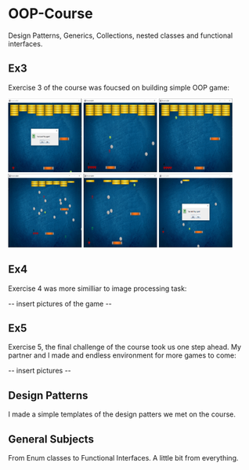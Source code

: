 # OOP-Course
Design Patterns, Generics, Collections, nested classes and functional interfaces.

## Ex3 
Exercise 3 of the course was foucsed on building simple OOP game:

 <img
  src="BrickerGame - ex3/images/Screenshot_1.png"
  alt="Alt text"
  title="Optional title"
  style="display: inline-block; margin: 0 auto;" width="150" height="150">
  <img
  src="BrickerGame - ex3/images/Screenshot_2.png"
  alt="Alt text"
  title="Optional title"
  style="display: inline-block; margin: 0 auto;" width="150" height="150">
  <img
  src="BrickerGame - ex3/images/Screenshot_3.png"
  alt="Alt text"
  title="Optional title"
  style="display: inline-block; margin: 0 auto;" width="150" height="150">
  <img
  src="BrickerGame - ex3/images/Screenshot_4.png"
  alt="Alt text"
  title="Optional title"
  style="display: inline-block; margin: 0 auto;" width="150" height="150">
  <img
  src="BrickerGame - ex3/images/Screenshot_5.png"
  alt="Alt text"
  title="Optional title"
  style="display: inline-block; margin: 0 auto;" width="150" height="150">
  <img
  src="BrickerGame - ex3/images/Screenshot_6.png"
  alt="Alt text"
  title="Optional title"
  style="display: inline-block; margin: 0 auto;" width="150" height="150">


## Ex4 
Exercise 4 was more similliar to image processing task:

-- insert pictures of the game -- 

## Ex5
Exercise 5, the final challenge of the course took us one step ahead.
My partner and I made and endless environment for more games to come:

-- insert pictures -- 

## Design Patterns
I made a simple templates of the design patters we met on the course.

## General Subjects
From Enum classes to Functional Interfaces. A little bit from everything.
